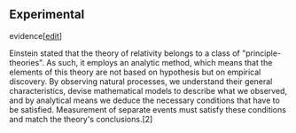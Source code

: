 ## Experimental
evidence[[edit](/w/index.php?title=Theory\_of\_relativity&action=edit&section=4
"Edit section: Experimental evidence")]

Einstein stated that the theory of relativity belongs to a class of
"principle-theories". As such, it employs an analytic method, which means that
the elements of this theory are not based on hypothesis but on empirical
discovery. By observing natural processes, we understand their general
characteristics, devise mathematical models to describe what we observed, and
by analytical means we deduce the necessary conditions that have to be
satisfied. Measurement of separate events must satisfy these conditions and
match the theory's conclusions.[2]
